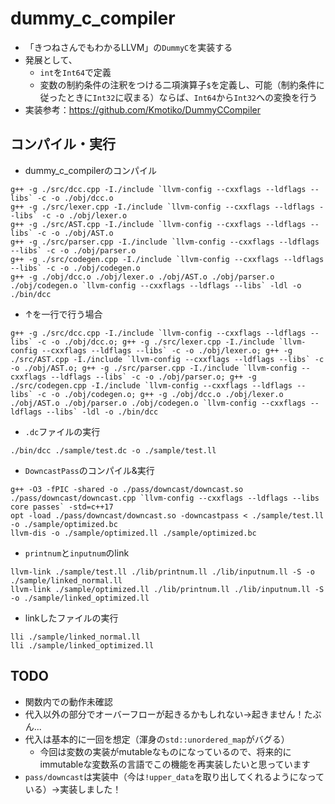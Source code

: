 # dummy_c_compiler


- 「きつねさんでもわかるLLVM」の`DummyC`を実装する
- 発展として、
	- `int`を`Int64`で定義
	- 変数の制約条件の注釈をつける二項演算子`$`を定義し、可能（制約条件に従ったときに`Int32`に収まる）ならば、`Int64`から`Int32`への変換を行う
- 実装参考：https://github.com/Kmotiko/DummyCCompiler

## コンパイル・実行
- dummy_c_compilerのコンパイル
```
g++ -g ./src/dcc.cpp -I./include `llvm-config --cxxflags --ldflags --libs` -c -o ./obj/dcc.o
g++ -g ./src/lexer.cpp -I./include `llvm-config --cxxflags --ldflags --libs` -c -o ./obj/lexer.o
g++ -g ./src/AST.cpp -I./include `llvm-config --cxxflags --ldflags --libs` -c -o ./obj/AST.o
g++ -g ./src/parser.cpp -I./include `llvm-config --cxxflags --ldflags --libs` -c -o ./obj/parser.o
g++ -g ./src/codegen.cpp -I./include `llvm-config --cxxflags --ldflags --libs` -c -o ./obj/codegen.o
g++ -g ./obj/dcc.o ./obj/lexer.o ./obj/AST.o ./obj/parser.o ./obj/codegen.o `llvm-config --cxxflags --ldflags --libs` -ldl -o ./bin/dcc
```

- ↑を一行で行う場合
```
g++ -g ./src/dcc.cpp -I./include `llvm-config --cxxflags --ldflags --libs` -c -o ./obj/dcc.o; g++ -g ./src/lexer.cpp -I./include `llvm-config --cxxflags --ldflags --libs` -c -o ./obj/lexer.o; g++ -g ./src/AST.cpp -I./include `llvm-config --cxxflags --ldflags --libs` -c -o ./obj/AST.o; g++ -g ./src/parser.cpp -I./include `llvm-config --cxxflags --ldflags --libs` -c -o ./obj/parser.o; g++ -g ./src/codegen.cpp -I./include `llvm-config --cxxflags --ldflags --libs` -c -o ./obj/codegen.o; g++ -g ./obj/dcc.o ./obj/lexer.o ./obj/AST.o ./obj/parser.o ./obj/codegen.o `llvm-config --cxxflags --ldflags --libs` -ldl -o ./bin/dcc

```

- `.dc`ファイルの実行
```
./bin/dcc ./sample/test.dc -o ./sample/test.ll
```

- `DowncastPass`のコンパイル&実行
```
g++ -O3 -fPIC -shared -o ./pass/downcast/downcast.so ./pass/downcast/downcast.cpp `llvm-config --cxxflags --ldflags --libs core passes` -std=c++17
opt -load ./pass/downcast/downcast.so -downcastpass < ./sample/test.ll -o ./sample/optimized.bc
llvm-dis -o ./sample/optimized.ll ./sample/optimized.bc
```

- `printnum`と`inputnum`のlink
```
llvm-link ./sample/test.ll ./lib/printnum.ll ./lib/inputnum.ll -S -o ./sample/linked_normal.ll
llvm-link ./sample/optimized.ll ./lib/printnum.ll ./lib/inputnum.ll -S -o ./sample/linked_optimized.ll
```

- linkしたファイルの実行
```
lli ./sample/linked_normal.ll 
lli ./sample/linked_optimized.ll 
```

## 

## TODO
- 関数内での動作未確認
- 代入以外の部分でオーバーフローが起きるかもしれない→起きません！たぶん...
- 代入は基本的に一回を想定（渾身の`std::unordered_map`がバグる）
	- 今回は変数の実装がmutableなものになっているので、将来的にimmutableな変数系の言語でこの機能を再実装したいと思っています
- `pass/downcast`は実装中（今は`!upper_data`を取り出してくれるようになっている）→実装しました！